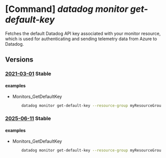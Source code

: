 # [Command] _datadog monitor get-default-key_

Fetches the default Datadog API key associated with your monitor resource, which is used for authenticating and sending telemetry data from Azure to Datadog.

## Versions

### [2021-03-01](/Resources/mgmt-plane/L3N1YnNjcmlwdGlvbnMve30vcmVzb3VyY2Vncm91cHMve30vcHJvdmlkZXJzL21pY3Jvc29mdC5kYXRhZG9nL21vbml0b3JzL3t9L2dldGRlZmF1bHRrZXk=/2021-03-01.xml) **Stable**

<!-- mgmt-plane /subscriptions/{}/resourcegroups/{}/providers/microsoft.datadog/monitors/{}/getdefaultkey 2021-03-01 -->

#### examples

- Monitors_GetDefaultKey
    ```bash
        datadog monitor get-default-key --resource-group myResourceGroup --monitor-name myMonitor
    ```

### [2025-06-11](/Resources/mgmt-plane/L3N1YnNjcmlwdGlvbnMve30vcmVzb3VyY2Vncm91cHMve30vcHJvdmlkZXJzL21pY3Jvc29mdC5kYXRhZG9nL21vbml0b3JzL3t9L2dldGRlZmF1bHRrZXk=/2025-06-11.xml) **Stable**

<!-- mgmt-plane /subscriptions/{}/resourcegroups/{}/providers/microsoft.datadog/monitors/{}/getdefaultkey 2025-06-11 -->

#### examples

- Monitors_GetDefaultKey
    ```bash
        datadog monitor get-default-key --resource-group myResourceGroup --monitor-name myMonitor
    ```
